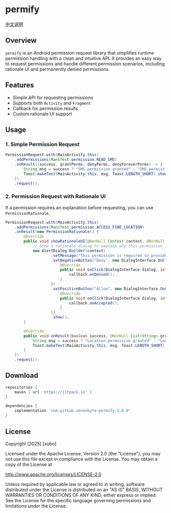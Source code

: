 # permify

[中文说明](README-zh.md)

## Overview
`permify` is an Android permission request library that simplifies runtime permission handling with a clean and intuitive API. It provides an easy way to request permissions and handle different permission scenarios, including rationale UI and permanently denied permissions.

## Features
- Simple API for requesting permissions
- Supports both `Activity` and `Fragment`
- Callback for permission results
- Custom rationale UI support

## Usage

### 1. Simple Permission Request
```java
PermissionRequest.with(MainActivity.this)
    .addPermissions(Manifest.permission.READ_SMS)
    .onResult((success, grantPerms, denyPerms, denyForeverPerms) -> {
        String msg = success ? "SMS permission granted" : "SMS permission denied";
        Toast.makeText(MainActivity.this, msg, Toast.LENGTH_SHORT).show();
    })
    .request();
```

### 2. Permission Request with Rationale UI
If a permission requires an explanation before requesting, you can use `PermissionRationale`.

```java
PermissionRequest.with(MainActivity.this)
    .addPermissions(Manifest.permission.ACCESS_FINE_LOCATION)
    .onResult(new PermissionRationale() {
        @Override
        public void showRationaleUI(@NonNull Context context, @NonNull PermissionRationaleHandler callback) {
            // Show a rationale dialog to explain why this permission is needed
            new AlertDialog.Builder(context)
                    .setMessage("This permission is required to provide location services.")
                    .setNegativeButton("Deny", new DialogInterface.OnClickListener() {
                        @Override
                        public void onClick(DialogInterface dialog, int which) {
                            callback.onDenied();
                        }
                    })
                    .setPositiveButton("Allow", new DialogInterface.OnClickListener() {
                        @Override
                        public void onClick(DialogInterface dialog, int which) {
                            callback.onAccepted();
                        }
                    })
                    .show();
        }

        @Override
        public void onResult(boolean success, @NonNull List<String> grantPerms, @NonNull List<String> denyPerms, @NonNull List<String> denyForeverPerms) {
            String msg = success ? "Location permission granted" : "Location permission denied";
            Toast.makeText(MainActivity.this, msg, Toast.LENGTH_SHORT).show();
        }
    })
    .request();
```

## Download
```groovy
repositories {
    maven { url 'https://jitpack.io' }
}

dependencies {
    implementation 'com.github.xenonbyte:permify:1.0.0'
}
```

## License

Copyright [2025] [xubo]

Licensed under the Apache License, Version 2.0 (the "License");
you may not use this file except in compliance with the License.
You may obtain a copy of the License at

http://www.apache.org/licenses/LICENSE-2.0

Unless required by applicable law or agreed to in writing, software
distributed under the License is distributed on an "AS IS" BASIS,
WITHOUT WARRANTIES OR CONDITIONS OF ANY KIND, either express or implied.
See the License for the specific language governing permissions and
limitations under the License.

